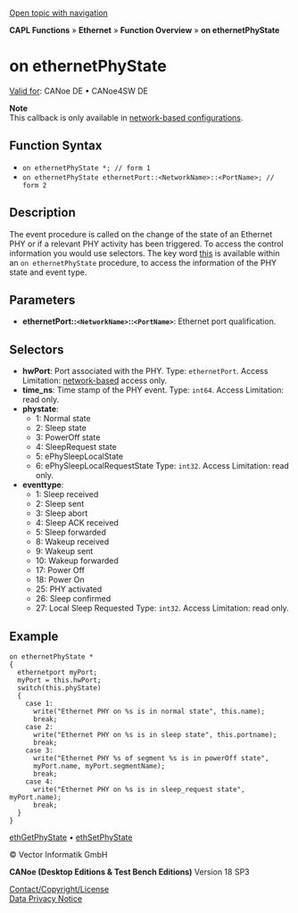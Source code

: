 [Open topic with navigation](../../../../../CANoeDEFamily.htm#Topics/CAPLFunctions/IP/EventProcedures/CAPLfunctionOnEthernetPhyState.md)

**CAPL Functions** » **Ethernet** » **Function Overview** » **on ethernetPhyState**

# on ethernetPhyState

[Valid for](../../../Shared/FeatureAvailability.md): CANoe DE • CANoe4SW DE

**Note**  
This callback is only available in [network-based configurations](../../../CANoeCANalyzer/Ethernet/EthernetPortBasedNetworkAccess.md).

## Function Syntax

- `on ethernetPhyState *; // form 1`
- `on ethernetPhyState ethernetPort::<NetworkName>::<PortName>; // form 2`

## Description

The event procedure is called on the change of the state of an Ethernet PHY or if a relevant PHY activity has been triggered. To access the control information you would use selectors. The key word [this](../../Other/EventProcedures/CAPLfunctionKeywordThis.md) is available within an `on ethernetPhyState` procedure, to access the information of the PHY state and event type.

## Parameters

- **ethernetPort::`<NetworkName>`::`<PortName>`**: Ethernet port qualification.

## Selectors

- **hwPort**: Port associated with the PHY. Type: `ethernetPort`. Access Limitation: [network-based](../../../CANoeCANalyzer/Ethernet/EthernetPortBasedNetworkAccess.md) access only.
- **time_ns**: Time stamp of the PHY event. Type: `int64`. Access Limitation: read only.
- **phystate**: 
  - 1: Normal state
  - 2: Sleep state
  - 3: PowerOff state
  - 4: SleepRequest state
  - 5: ePhySleepLocalState
  - 6: ePhySleepLocalRequestState
  Type: `int32`. Access Limitation: read only.
- **eventtype**: 
  - 1: Sleep received
  - 2: Sleep sent
  - 3: Sleep abort
  - 4: Sleep ACK received
  - 5: Sleep forwarded
  - 8: Wakeup received
  - 9: Wakeup sent
  - 10: Wakeup forwarded
  - 17: Power Off
  - 18: Power On
  - 25: PHY activated
  - 26: Sleep confirmed
  - 27: Local Sleep Requested
  Type: `int32`. Access Limitation: read only.

## Example

```plaintext
on ethernetPhyState *
{
  ethernetport myPort;
  myPort = this.hwPort;
  switch(this.phyState)
  {
    case 1:
      write("Ethernet PHY on %s is in normal state", this.name);
      break;
    case 2:
      write("Ethernet PHY on %s is in sleep state", this.portname);
      break;
    case 3:
      write("Ethernet PHY %s of segment %s is in powerOff state",
      myPort.name, myPort.segmentName);
      break;
    case 4:
      write("Ethernet PHY on %s is in sleep_request state", myPort.name);
      break;
  }
}
```

[ethGetPhyState](../Functions/CAPLfunctionEthGetPhyState.md) • [ethSetPhyState](../Functions/CAPLfunctionEthSetPhyState.md)

© Vector Informatik GmbH

**CANoe (Desktop Editions & Test Bench Editions)** Version 18 SP3

[Contact/Copyright/License](../../../Shared/ContactCopyrightLicense.md)  
[Data Privacy Notice](https://www.vector.com/int/en/company/get-info/privacy-policy/)